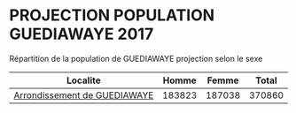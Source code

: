 # PROJECTION POPULATION GUEDIAWAYE 2017
	
Répartition de la population de GUEDIAWAYE projection selon le sexe
	
| Localite  | Homme | Femme | Total |
| --------- |:-----:|:-----:|:-----:|
| [Arrondissement de GUEDIAWAYE](GUEDIAWAYE) | 183823 | 187038 | 370860 |
